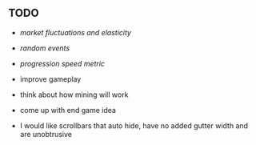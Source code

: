 
## TODO
- *market fluctuations and elasticity*
- *random events*
- *progression speed metric*
- improve gameplay
- think about how mining will work
- come up with end game idea

- I would like scrollbars that auto hide, have no added gutter width and are unobtrusive